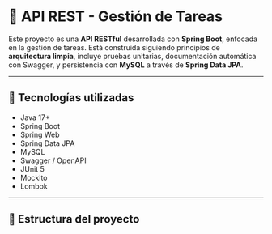 # 📌 API REST - Gestión de Tareas

Este proyecto es una **API RESTful** desarrollada con **Spring Boot**, enfocada en la gestión de tareas. 
Está construida siguiendo principios de **arquitectura limpia**, incluye pruebas unitarias, documentación automática con Swagger, y persistencia con **MySQL** a través de **Spring Data JPA**.

---

## 🚀 Tecnologías utilizadas

- Java 17+
- Spring Boot
- Spring Web
- Spring Data JPA
- MySQL
- Swagger / OpenAPI
- JUnit 5
- Mockito
- Lombok

---

## 📂 Estructura del proyecto


